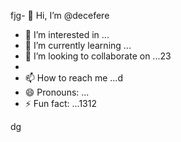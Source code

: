 fjg- 👋 Hi, I’m @decefere
- 👀 I’m interested in ...
- 🌱 I’m currently learning ...
- 💞️ I’m looking to collaborate on ...23
- 
- 📫 How to reach me ...d
- 😄 Pronouns: ...
- ⚡ Fun fact: ...1312

<!---455
decefere/decefere is a ✨ special ✨ repository because its `README.md` (this file) appears on your GitHub profile.
You can click the Preview link to take a look at your changes.
--->
dg
